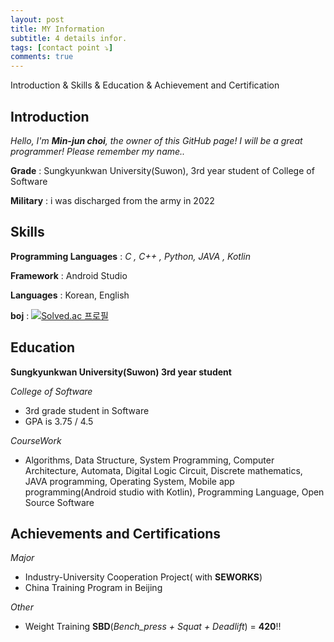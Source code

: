 ```yaml
---
layout: post
title: MY Information
subtitle: 4 details infor.
tags: [contact point ⤵️]
comments: true
---
```


Introduction & Skills & Education & Achievement and Certification

## Introduction

 _Hello, I'm  **Min-jun choi**, the owner of this GitHub page! I will be a great programmer! Please remember my name.._
  
 **Grade** : Sungkyunkwan University(Suwon), 3rd year student of College of Software
  
 **Military** : i was discharged from the army in 2022

## Skills

 **Programming Languages** : *C , C++ , Python, JAVA , Kotlin*

 **Framework** : Android Studio
 
 **Languages** : Korean, English
  
 **boj** : [![Solved.ac
프로필](http://mazassumnida.wtf/api/v2/generate_badge?boj=alswns078)](https://solved.ac/alswns078)

## Education

**Sungkyunkwan University(Suwon) 3rd year student**

_College of Software_
   * 3rd grade student in Software
   * GPA is 3.75 / 4.5

_CourseWork_
   * Algorithms, Data Structure, System Programming, Computer Architecture, Automata, Digital Logic Circuit, Discrete mathematics, JAVA programming, Operating System, Mobile app programming(Android studio with Kotlin),  Programming Language, Open Source Software
 
## Achievements and Certifications

_Major_
  * Industry-University Cooperation Project( with **SEWORKS**)
  * China Training Program in Beijing

_Other_
  * Weight Training **SBD**(_Bench_press + Squat + Deadlift_) = **420**!!

